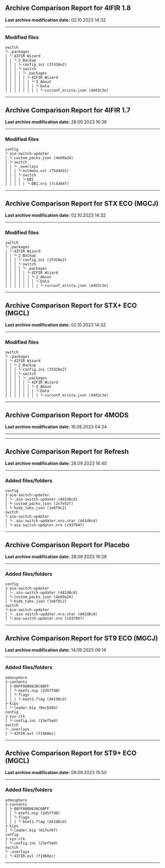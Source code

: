 <h2>Archive Comparison Report for <b>4IFIR 1.8</b></h2><b>Last archive modification date:</b> 02.10.2023 14:32<hr>

<h3>Modified files</h3>
<code>switch
└╴.packages
│ └╴4IFIR Wizard
│ │ └╴2_Backup
│ │ │ └╴config.ini (3fd10e2)
│ │ │ └╴switch
│ │ │ │ └╴.packages
│ │ │ │ │ └╴4IFIR Wizard
│ │ │ │ │ │ └╴3_About
│ │ │ │ │ │ │ └╴Data
│ │ │ │ │ │ │ │ └╴curconf_erista.json (d403c3e)
</code>
<hr>

<h2>Archive Comparison Report for <b>4IFIR 1.7</b></h2><b>Last archive modification date:</b> 28.09.2023 16:38<hr>

<h3>Modified files</h3>
<code>config
└╴aio-switch-updater
│ └╴custom_packs.json (4e69a24)
│ └╴switch
│ │ └╴.overlays
│ │ │ └╴ovlmenu.ovl (75d4d31)
│ │ │ └╴switch
│ │ │ │ └╴DBI
│ │ │ │ │ └╴DBI.nro (7c4304f)
</code>
<hr>

<h2>Archive Comparison Report for <b>STX ECO (MGCJ)</b></h2><b>Last archive modification date:</b> 02.10.2023 14:32<hr>

<h3>Modified files</h3>
<code>switch
└╴.packages
│ └╴4IFIR Wizard
│ │ └╴2_Backup
│ │ │ └╴config.ini (3fd10e2)
│ │ │ └╴switch
│ │ │ │ └╴.packages
│ │ │ │ │ └╴4IFIR Wizard
│ │ │ │ │ │ └╴3_About
│ │ │ │ │ │ │ └╴Data
│ │ │ │ │ │ │ │ └╴curconf_erista.json (d403c3e)
</code>
<hr>

<h2>Archive Comparison Report for <b>STX+ ECO (MGCL)</b></h2><b>Last archive modification date:</b> 02.10.2023 14:32<hr>

<h3>Modified files</h3>
<code>switch
└╴.packages
│ └╴4IFIR Wizard
│ │ └╴2_Backup
│ │ │ └╴config.ini (3fd10e2)
│ │ │ └╴switch
│ │ │ │ └╴.packages
│ │ │ │ │ └╴4IFIR Wizard
│ │ │ │ │ │ └╴3_About
│ │ │ │ │ │ │ └╴Data
│ │ │ │ │ │ │ │ └╴curconf_erista.json (d403c3e)
</code>
<hr>

<h2>Archive Comparison Report for <b>4MODS</b></h2><b>Last archive modification date:</b> 16.08.2023 04:24<hr>

<hr>

<h2>Archive Comparison Report for <b>Refresh</b></h2><b>Last archive modification date:</b> 28.09.2023 16:40<hr>

<h3>Added files/folders</h3>
<code>config
├╴aio-switch-updater
│ └╴.aio-switch-updater (d41d8cd)
│ └╴custom_packs.json (2cfe52f)
│ └╴hide_tabs.json (1e6f9c2)
switch
└╴aio-switch-updater
│ └╴.aio-switch-updater.nro.star (d41d8cd)
│ └╴aio-switch-updater.nro (c937947)
</code>
<hr>

<h2>Archive Comparison Report for <b>Placebo</b></h2><b>Last archive modification date:</b> 28.09.2023 16:28<hr>

<h3>Added files/folders</h3>
<code>config
├╴aio-switch-updater
│ └╴.aio-switch-updater (d41d8cd)
│ └╴custom_packs.json (4e69a24)
│ └╴hide_tabs.json (1e6f9c2)
switch
└╴aio-switch-updater
│ └╴.aio-switch-updater.nro.star (d41d8cd)
│ └╴aio-switch-updater.nro (c937947)
</code>
<hr>

<h2>Archive Comparison Report for <b>ST9 ECO (MGCJ)</b></h2><b>Last archive modification date:</b> 14.09.2023 06:14<hr>

<h3>Added files/folders</h3>
<code>atmosphere
├╴contents
│ ├╴00FF0000636C6BFF
│ │ └╴exefs.nsp (2d5ffd8)
│ │ └╴flags
│ │ │ └╴boot2.flag (d41d8cd)
├╴kips
│ └╴loader.kip (0ecb56b)
config
├╴sys-clk
│ └╴config.ini (23ef5e0)
switch
└╴.overlays
│ └╴4IFIR.ovl (f1960ec)
</code>
<hr>

<h2>Archive Comparison Report for <b>ST9+ ECO (MGCL)</b></h2><b>Last archive modification date:</b> 09.09.2023 15:50<hr>

<h3>Added files/folders</h3>
<code>atmosphere
├╴contents
│ ├╴00FF0000636C6BFF
│ │ └╴exefs.nsp (2d5ffd8)
│ │ └╴flags
│ │ │ └╴boot2.flag (d41d8cd)
├╴kips
│ └╴loader.kip (61fe76f)
config
├╴sys-clk
│ └╴config.ini (23ef5e0)
switch
└╴.overlays
│ └╴4IFIR.ovl (f1960ec)
</code>
<hr>

